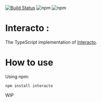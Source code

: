 [![Build Status](https://ci.inria.fr/malai/buildStatus/icon?job=interacto-ts)](https://ci.inria.fr/malai/view/Latexdraw/job/interacto-ts) 
![npm](https://img.shields.io/npm/v/interacto)
![npm](https://img.shields.io/npm/dm/interacto)

# Interacto :
The TypeScript implementation of [Interacto](https://github.com/interacto/).

# How to use

Using npm:
```
npm install interacto
```

WIP
